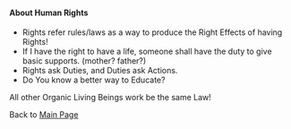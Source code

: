 #### About Human Rights

- Rights refer rules/laws as a way to produce the Right Effects of having Rights!
- If I have the right to have a life, someone shall have the duty to give basic supports. (mother? father?)
- Rights ask Duties, and Duties ask Actions.
- Do You know a better way to Educate?

All other Organic Living Beings work be the same Law!

Back to [Main Page](../../../EN_EN/README.md)
